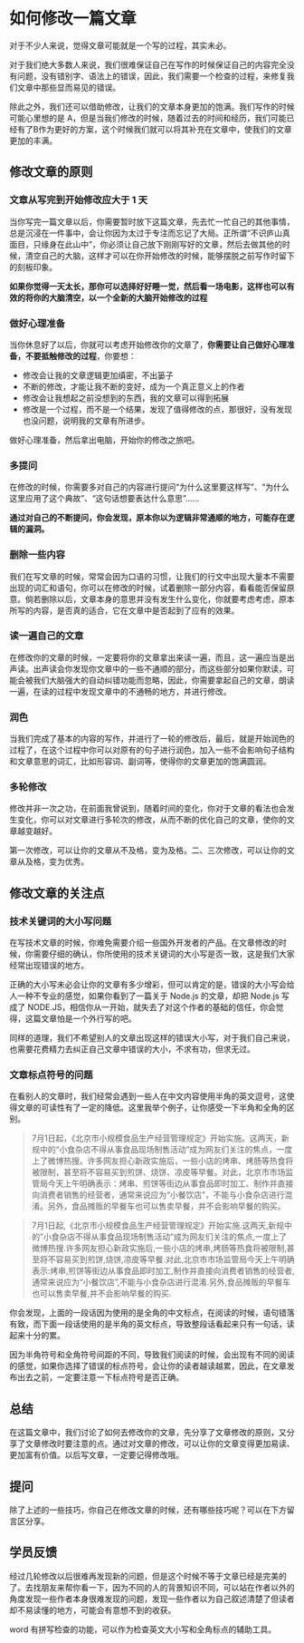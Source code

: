 # 如何修改一篇文章

对于不少人来说，觉得文章可能就是一个写的过程，其实未必。

对于我们绝大多数人来说，我们很难保证自己在写作的时候保证自己的内容完全没有问题，没有错别字、语法上的错误，因此，我们需要一个检查的过程，来修复我们文章中那些显而易见的错误。

除此之外，我们还可以借助修改，让我们的文章本身更加的饱满。我们写作的时候可能心里想的是 A，但是当我们修改的时候，随着过去的时间和经历，我们可能已经有了B作为更好的方案，这个时候我们就可以将其补充在文章中，使我们的文章更加的丰满。

## 修改文章的原则

### 文章从写完到开始修改应大于 1 天

当你写完一篇文章以后，你需要暂时放下这篇文章，先去忙一忙自己的其他事情，总是沉浸在一件事中，会让你因为太过于专注而忘记了大局。正所谓“不识庐山真面目，只缘身在此山中”，你必须让自己放下刚刚写好的文章，然后去做其他的时候，清空自己的大脑，这样才可以在你开始修改的时候，能够摆脱之前写作时留下的刻板印象。

**如果你觉得一天太长，那你可以选择好好睡一觉，然后看一场电影，这样也可以有效的将你的大脑清空，以一个全新的大脑开始修改的过程**

### 做好心理准备

当你休息好了以后，你就可以考虑开始修改你的文章了，**你需要让自己做好心理准备，不要抵触修改的过程**，你要想：

- 修改会让我的文章逻辑更加缜密，不出篓子
- 不断的修改，才能让我不断的变好，成为一个真正意义上的作者
- 修改会让我想起之前没想到的东西，我的文章可以得到拓展
- 修改是一个过程，而不是一个结果，发现了值得修改的点，那很好，没有发现也没问题，说明我的文章有所进步。

做好心理准备，然后拿出电脑，开始你的修改之旅吧。
### 多提问

在修改的时候，你需要多对自己的内容进行提问“为什么这里要这样写”、“为什么这里应用了这个典故”、“这句话想要表达什么意思”……

**通过对自己的不断提问，你会发现，原本你以为逻辑非常通顺的地方，可能存在逻辑的漏洞。**

### 删除一些内容

我们在写文章的时候，常常会因为口语的习惯，让我们的行文中出现大量本不需要出现的词汇和语句，你可以在修改的时候，试着删除一部分内容，看看能否保留原意。倘若删除以后，文章本身的意思并没有发生什么变化，你就要考虑考虑，原本所写的内容，是否真的适合，它在文章中是否起到了应有的效果。

### 读一遍自己的文章

在修改你的文章的时候，一定要将你的文章拿出来读一遍，而且，这一遍应当是出声读。出声读会你发现你文章中的一些不通顺的部分，而这些部分如果你默读，可能会被我们大脑强大的自动纠错功能而忽略，因此，你需要拿起自己的文章，朗读一遍，在读的过程中发现文章中的不通畅的地方，并进行修改。

### 润色

当我们完成了基本的内容的写作，并进行了一轮的修改后，最后，就是开始润色的过程了，在这个过程中你可以对原有的句子进行润色，加入一些不会影响句子结构和文章意思的词汇，比如形容词、副词等，使得你的文章更加的饱满圆润。

### 多轮修改

修改并非一次之功，在前面我曾说到，随着时间的变化，你对于文章的看法也会发生变化，你可以对文章进行多轮次的修改，从而不断的优化自己的文章，使你的文章越变越好。

第一次修改，可以让你的文章从不及格，变为及格。二、三次修改，可以让你的文章从及格，变为优秀。

## 修改文章的关注点

### 技术关键词的大小写问题

在写技术文章的时候，你难免需要介绍一些国外开发者的产品。在文章修改的时候，你需要仔细的确认，你所使用的技术关键词的大小写是否一致，这是我们大家经常出现错误的地方。

正确的大小写未必会让你的文章有多少增彩，但可以肯定的是，错误的大小写会给人一种不专业的感觉，如果你看到了一篇关于 Node.js 的文章，却把 Node.js 写成了 NODE.JS，相信你从一开始，就失去了对这个作者的基础的信任，你会觉得，这篇文章怕是一个外行写的吧。

同样的道理，我们不希望别人的文章出现这样的错误大小写，对于我们自己来说，也需要花费精力去纠正自己文章中错误的大小，不求有功，但求无过。

### 文章标点符号的问题

在看别人的文章时，我们经常会遇到一些人在中文内容使用半角的英文逗号，这使得文章的可读性有了一定的降低。这里我举个例子，让你感受一下半角和全角的区别。

> 7月1日起，《北京市小规模食品生产经营管理规定》开始实施。这两天，新规中的“小食杂店不得从事食品现场制售活动”成为网友们关注的焦点，一度上了微博热搜。许多网友担心新政实施后，一些小店的烤串、烤肠等热食将被限制，甚至将不容易买到煎饼、烧饼、凉皮等早餐。对此，北京市市场监管局今天上午明确表示：烤串、煎饼等街边从事食品即时加工、制作并直接向消费者销售的经营者，通常来说应为“小餐饮店”，不能与小食杂店进行混淆。另外，食品摊贩的早餐车也可以售卖早餐，并不会影响早餐的购买。

> 7月1日起,《北京市小规模食品生产经营管理规定》开始实施.这两天,新规中的”小食杂店不得从事食品现场制售活动”成为网友们关注的焦点,一度上了微博热搜.许多网友担心新政实施后,一些小店的烤串,烤肠等热食将被限制,甚至将不容易买到煎饼,烧饼,凉皮等早餐.对此,北京市市场监管局今天上午明确表示:烤串,煎饼等街边从事食品即时加工,制作并直接向消费者销售的经营者,通常来说应为“小餐饮店”,不能与小食杂店进行混淆.另外,食品摊贩的早餐车也可以售卖早餐,并不会影响早餐的购买.

你会发现，上面的一段话因为使用的是全角的中文标点，在阅读的时候，语句错落有致，而下面一段话使用的是半角的英文标点，导致整段话看起来只有一句话，读起来十分的累。

因为半角符号和全角符号间距的不同，导致我们阅读的时候，会出现有不同的阅读的感觉，如果你选择了错误的标点符号，会让你的读者越读越累，因此，在文章发布出去之前，一定要注意一下标点符号是否正确。



## 总结

在这篇文章中，我们讨论了如何去修改你的文章，先分享了文章修改的原则，又分享了文章修改时要注意的点。通过对文章的修改，可以让你的文章变得更加易读、更加富有价值。以后写文章，一定要记得修改哦。

## 提问

除了上述的一些技巧，你自己在修改文章的时候，还有哪些技巧呢？可以在下方留言区分享。


## 学员反馈

经过几轮修改以后很难再发现新的问题，但是这个时候不等于文章已经是完美的了。去找朋友来帮你看一下，因为不同的人的背景知识不同，可以站在作者以外的角度发现一些作者本身很难发现的问题，发现一些作者以为自己叙述清楚了但读者却不易读懂的地方，可能会有意想不到的收获。

word 有拼写检查的功能，可以作为检查英文大小写和全角标点的辅助工具。